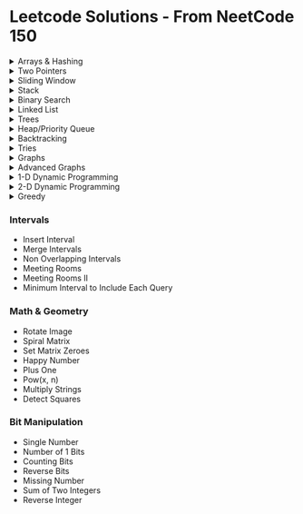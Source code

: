 # Leetcode Solutions - From NeetCode 150

<details>
  <summary>Arrays & Hashing</summary>
  <ul>
    <li>Contains Duplicate</li>
    <li>Valid Anagram</li>
    <li>Two Sum</li>
    <li>Group Anagrams</li>
    <li>Top K Frequent Elements</li>
    <li>Encode and Decode Strings</li>
    <li>Product of Array Except Self</li>
    <li>Valid Sudoku</li>
    <li>Longest Consecutive Sequence</li>
  </ul>
</details>

<details>
  <summary>Two Pointers</summary>
  <ul>
    <li>Valid Palindrome</li>
    <li>Two Sum II Input Array Is Sorted</li>
    <li>3Sum</li>
    <li>Container With Most Water</li>
    <li>Trapping Rain Water</li>
  </ul>
</details>

<details>
  <summary>Sliding Window</summary>
  <ul>
    <li>Best Time to Buy And Sell Stock</li>
    <li>Longest Substring Without Repeating Characters</li>
    <li>Longest Repeating Character Replacement</li>
    <li>Permutation In String</li>
    <li>Minimum Window Substring</li>
    <li>Sliding Window Maximum</li>
  </ul>
</details>

<details>
  <summary>Stack</summary>
  <ul>
    <li>Valid Parentheses</li>
    <li>Min Stack</li>
    <li>Evaluate Reverse Polish Notation</li>
    <li>Generate Parentheses</li>
    <li>Daily Temperatures</li>
    <li>Car Fleet</li>
    <li>Largest Rectangle In Histogram</li>
  </ul>
</details>

<details>
  <summary>Binary Search</summary>
  <ul>
    <li>Binary Search</li>
    <li>Search a 2D Matrix</li>
    <li>Koko Eating Bananas</li>
    <li>Find Minimum In Rotated Sorted Array</li>
    <li>Search In Rotated Sorted Array</li>
    <li>Time Based Key Value Store</li>
    <li>Median of Two Sorted Arrays</li>
  </ul>
</details>

<details>
  <summary>Linked List</summary>
  <ul>
    <li>Reverse Linked List</li>
    <li>Merge Two Sorted Lists</li>
    <li>Reorder List</li>
    <li>Remove Nth Node From End of List</li>
    <li>Copy List With Random Pointer</li>
    <li>Add Two Numbers</li>
    <li>Linked List Cycle</li>
    <li>Find The Duplicate Number</li>
    <li>LRU Cache</li>
    <li>Merge K Sorted Lists</li>
    <li>Reverse Nodes In K Group</li>
  </ul>
</details>

<details>
  <summary>Trees</summary>
  <ul>
    <li>Invert Binary Tree</li>
    <li>Maximum Depth of Binary Tree</li>
    <li>Diameter of Binary Tree</li>
    <li>Balanced Binary Tree</li>
    <li>Same Tree</li>
    <li>Subtree of Another Tree</li>
    <li>Lowest Common Ancestor of a Binary Search Tree</li>
    <li>Binary Tree Level Order Traversal</li>
    <li>Binary Tree Right Side View</li>
    <li>Count Good Nodes In Binary Tree</li>
    <li>Validate Binary Search Tree</li>
    <li>Kth Smallest Element In a Bst</li>
    <li>Construct Binary Tree From Preorder And Inorder Traversal</li>
    <li>Binary Tree Maximum Path Sum</li>
    <li>Serialize And Deserialize Binary Tree</li>
  </ul>
</details>

<details>
  <summary>Heap/Priority Queue</summary>
  <ul>
    <li>Kth Largest Element In a Stream</li>
    <li>Last Stone Weight</li>
    <li>K Closest Points to Origin</li>
    <li>Kth Largest Element In An Array</li>
    <li>Task Scheduler</li>
    <li>Design Twitter</li>
    <li>Find Median From Data Stream</li>
  </ul>
</details>

<details>
<summary>Backtracking</summary>
<ul>
<li>Subsets</li>
<li>Combination Sum</li>
<li>Permutations</li>
<li>Subsets II</li>
<li>Combination Sum II</li>
<li>Word Search</li>
<li>Palindrome Partitioning</li>
<li>Letter Combinations of a Phone Number</li>
<li>N Queens</li>
</ul>
</details>

<details>
<summary>Tries</summary>
<ul>
<li>Implement Trie Prefix Tree</li>
<li>Design Add And Search Words Data Structure</li>
<li>Word Search II</li>
</ul>
</details>

<details>
<summary>Graphs</summary>
<ul>
<li>Number of Islands</li>
<li>Max Area of Island</li>
<li>Clone Graph</li>
<li>Walls And Gates</li>
<li>Rotting Oranges</li>
<li>Pacific Atlantic Water Flow</li>
<li>Surrounded Regions</li>
<li>Course Schedule</li>
<li>Course Schedule II</li>
<li>Graph Valid Tree</li>
<li>Number of Connected Components In An Undirected Graph</li>
<li>Redundant Connection</li>
<li>Word Ladder</li>
</ul>
</details>

<details>
<summary>Advanced Graphs</summary>
<ul>
<li>Reconstruct Itinerary</li>
<li>Min Cost to Connect All Points</li>
<li>Network Delay Time</li>
<li>Swim In Rising Water</li>
<li>Alien Dictionary</li>
<li>Cheapest Flights Within K Stops</li>
</ul>
</details>

<details>
<summary>1-D Dynamic Programming</summary>
<ul>
<li>Climbing Stairs</li>
<li>Min Cost Climbing Stairs</li>
<li>House Robber</li>
<li>House Robber II</li>
<li>Longest Palindromic Substring</li>
<li>Palindromic Substrings</li>
<li>Decode Ways</li>
<li>Coin Change</li>
<li>Maximum Product Subarray</li>
<li>Word Break</li>
<li>Longest Increasing Subsequence</li>
<li>Partition Equal Subset Sum</li>
</ul>
</details>

<details>
<summary>2-D Dynamic Programming</summary>
<ul>
<li>Unique Paths</li>
<li>Longest Common Subsequence</li>
<li>Best Time to Buy And Sell Stock With Cooldown</li>
<li>Coin Change II</li>
<li>Target Sum</li>
<li>Interleaving String</li>
<li>Longest Increasing Path In a Matrix</li>
<li>Distinct Subsequences</li>
<li>Edit Distance</li>
<li>Burst Balloons</li>
<li>Regular Expression Matching</li>
</ul>
</details>

<details>
<summary>Greedy</summary>
<ul>
<li>Maximum Subarray</li>
<li>Jump Game</li>
<li>Jump Game II</li>
<li>Gas Station</li>
<li>Hand of Straights</li>
<li>Merge Triplets to Form Target Triplet</li>
<li>Partition Labels</li>
<li>Valid Parenthesis String</li>
</ul>
</details>

### Intervals
- Insert Interval	
- Merge Intervals	
- Non Overlapping Intervals	
- Meeting Rooms   	
- Meeting Rooms II   	
- Minimum Interval to Include Each Query
### Math & Geometry
- Rotate Image	
- Spiral Matrix	
- Set Matrix Zeroes	
- Happy Number	
- Plus One	
- Pow(x, n)	
- Multiply Strings	
- Detect Squares
### Bit Manipulation
- Single Number	
- Number of 1 Bits	
- Counting Bits	
- Reverse Bits	
- Missing Number	
- Sum of Two Integers	
- Reverse Integer

